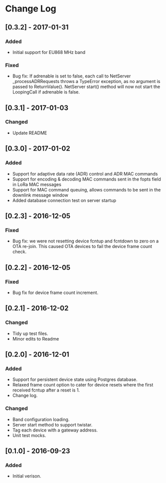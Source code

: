 # Change Log

## [0.3.2] - 2017-01-31
### Added
- Initial support for EU868 MHz band
### Fixed
- Bug fix: If adrenable is set to false, each call to NetServer \_processADRRequests throws a TypeError exception, as no argument is passed to ReturnValue(). NetServer start() method will now not start the LoopingCall if adrenable is false.

## [0.3.1] - 2017-01-03
### Changed
- Update README

## [0.3.0] - 2017-01-02
### Added
- Support for adaptive data rate (ADR) control and ADR MAC commands
- Support for encoding & decoding MAC commands sent in the fopts field in LoRa MAC messages
- Support for MAC command queuing, allows commands to be sent in the downlink message window
- Added database connection test on server startup

## [0.2.3] - 2016-12-05
### Fixed
- Bug fix: we were not resetting device fcntup and fcntdown to zero on a OTA re-join. This caused OTA devices to fail the device frame count check.

## [0.2.2] - 2016-12-05
### Fixed
- Bug fix for device frame count increment.

## [0.2.1] - 2016-12-02
### Changed
- Tidy up test files.
- Minor edits to Readme

## [0.2.0] - 2016-12-01
### Added
- Support for persistent device state using Postgres database.
- Relaxed frame count option to cater for device
resets where the first received fcntup after a reset is 1.
- Change log.

### Changed
- Band configuration loading.
- Server start method to support twistar.
- Tag each device with a gateway address.
- Unit test mocks.

## [0.1.0] - 2016-09-23
### Added
- Initial verison.